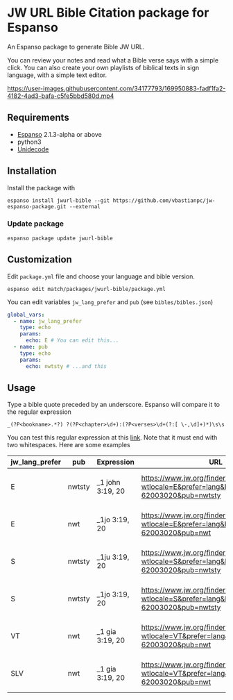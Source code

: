 # JW URL Bible Citation package for Espanso

An Espanso package to generate Bible JW URL.

You can review your notes and read what a Bible verse says with a simple click. You can also create your own playlists of biblical texts in sign language, with a simple text editor.


https://user-images.githubusercontent.com/34177793/169950883-fadf1fa2-4182-4ad3-bafa-c5fe5bbd580d.mp4



## Requirements

- [Espanso](https://espanso.org/docs/next/install/mac/) 2.1.3-alpha or above
- python3
- [Unidecode](https://pypi.org/project/Unidecode/)


## Installation

Install the package with

```
espanso install jwurl-bible --git https://github.com/vbastianpc/jw-espanso-package.git --external
```

### Update package

```
espanso package update jwurl-bible
```


## Customization

Edit `package.yml` file and choose your language and bible version.

```
espanso edit match/packages/jwurl-bible/package.yml
```

You can edit variables `jw_lang_prefer` and `pub` (see `bibles/bibles.json`)

```yaml
global_vars:
  - name: jw_lang_prefer
    type: echo
    params:
      echo: E # You can edit this...
  - name: pub
    type: echo
    params:
      echo: nwtsty # ...and this
```

## Usage

Type a bible quote preceded by an underscore. Espanso will compare it to the regular expression

```
_(?P<bookname>.*?) ?(?P<chapter>\d+):(?P<verses>\d+(?:[ \-,\d]+)*)\s\s
```

You can test this regular expression at this [link](https://regexr.com/6g6ph). Note that it must end with two whitespaces. Here are some examples


| jw_lang_prefer | pub    | Expression       | URL                                                          | Result                                                       |
| -------------- | ------ | ---------------- | ------------------------------------------------------------ | ------------------------------------------------------------ |
| E              | nwtsty | _1 john 3:19, 20 | https://www.jw.org/finder?wtlocale=E&prefer=lang&bible=62003019-62003020&pub=nwtsty | [1 John 3:19, 20](https://www.jw.org/finder?wtlocale=E&prefer=lang&bible=62003019-62003020&pub=nwtsty) |
| E              | nwt    | _1jo 3:19, 20    | https://www.jw.org/finder?wtlocale=E&prefer=lang&bible=62003019-62003020&pub=nwt | [1 John 3:19, 20](https://www.jw.org/finder?wtlocale=E&prefer=lang&bible=62003019-62003020&pub=nwt) |
| S              | nwtsty | _1ju 3:19, 20    | https://www.jw.org/finder?wtlocale=S&prefer=lang&bible=62003019-62003020&pub=nwtsty | [1 Juan 3:19, 20](https://www.jw.org/finder?wtlocale=S&prefer=lang&bible=62003019-62003020&pub=nwtsty) |
| S              | nwtsty | _1jo 3:19, 20    | https://www.jw.org/finder?wtlocale=S&prefer=lang&bible=62003019-62003020&pub=nwtsty | [1 John 3:19, 20](https://www.jw.org/finder?wtlocale=S&prefer=lang&bible=62003019-62003020&pub=nwtsty) |
| VT             | nwt    | _1 gia 3:19, 20  | https://www.jw.org/finder?wtlocale=VT&prefer=lang&bible=62003019-62003020&pub=nwt | [1 Giăng 3:19, 20](https://www.jw.org/finder?wtlocale=VT&prefer=lang&bible=62003019-62003020&pub=nwt) |
| SLV            | nwt    | _1 gia 3:19, 20  | https://www.jw.org/finder?wtlocale=VT&prefer=lang&bible=62003019-62003020&pub=nwt | [1 Giăng 3:19, 20](https://www.jw.org/finder?wtlocale=VT&prefer=lang&bible=62003019-62003020&pub=nwt) |

